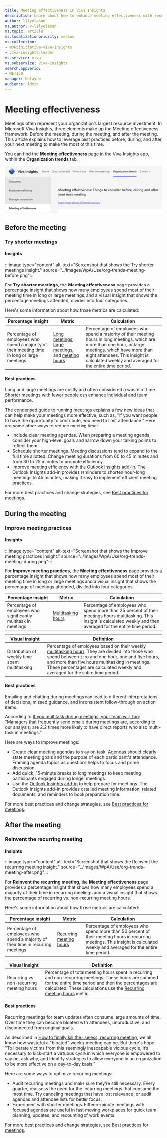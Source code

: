 ```yaml
---
title: Meeting effectiveness in Viva Insights
description: Learn about how to enhance meeting effectiveness with recommendations in Microsoft Viva Insights
author: lilyolason
ms.author: v-lilyolason
ms.topic: article
ms.localizationpriority: medium 
ms.collection: 
- m365initiative-viva-insights 
- viva-insights-leader
ms.service: viva 
ms.subservice: viva-insights 
search.appverid: 
- MET150 
manager: helayne
audience: Admin
---
```


# Meeting effectiveness

Meetings often represent your organization’s largest resource investment. In Microsoft Viva Insights, three elements make up the Meeting effectiveness framework: Before the meeting, during the meeting, and after the meeting. This article explains how to leverage best practices before, during, and after your next meeting to make the most of this time.

You can find the **Meeting effectiveness** page in the Viva Insights app, within the **Organization trends** tab.

![Screenshot that shows the Organization trends tab highlighted and Meeting effectiveness page selected.](../Images/WpA/Use/org-meeting-effectiveness1.png)

## Before the meeting

### Try shorter meetings

#### Insights

:::image type="content" alt-text="Screenshot that shows the Try shorter meetings insight." source="../Images/WpA/Use/org-trends-meeting-before.png":::

For **Try shorter meetings**, the **Meeting effectiveness** page provides a percentage insight that shows how many employees spend most of their meeting time in long or large meetings, and a visual insight that shows the percentage meetings attended, divided into four categories.

Here's some information about how those metrics are calculated:

|Percentage insight  |Metric| Calculation  
|----------|-----------|-----------------|
|Percentage of employees who spend a majority of their meeting time in long or large meetings |[Long meetings](../advanced/reference/glossary.md#long-meeting-define), [large meetings](../advanced/reference/glossary.md#large-meeting-define), and [meeting hours](../advanced/reference/metrics.md#meeting-hours-define) |Percentage of employees who spend a majority of their meeting hours in long meetings, which are more than one hour, or large meetings, which have more than eight attendees. This insight is calculated weekly and averaged for the entire time period. |

#### Best practices

Long and large meetings are costly and often considered a waste of time. Shorter meetings with fewer people can enhance individual and team performance.

The [condensed guide to running meetings](https://insights.office.com/collaboration/how-to-run-effective-meetings-and-stop-wasting-time/) explains a few new ideas that can help make your meetings more effective, such as, "if you want people to have the opportunity to contribute, you need to limit attendance." Here are some other ways to reduce meeting time:

* Include clear meeting agendas. When preparing a meeting agenda, consider your high-level goals and narrow down your talking points to reflect them.
* Schedule shorter meetings. Meeting discussions tend to expand to the full time allotted. Change meeting durations from 60 to 45 minutes and from 30 to 25 minutes to promote efficiency.
* Improve meeting efficiency with the [Outlook Insights add-in](../personal/Use/add-in.md). The Outlook Insights add-in provides reminders to shorten hour-long meetings to 45 minutes, making it easy to implement efficient meeting practices.

For more best practices and change strategies, see [Best practices for meetings](../tutorials/gm-meetings.md).

## During the meeting

### Improve meeting practices

#### Insights

:::image type="content" alt-text="Screenshot that shows the Improve meeting practices insight." source="../Images/WpA/Use/org-trends-meeting-during.png":::

For **Improve meeting practices**, the **Meeting effectiveness** page provides a percentage insight that shows how many employees spend most of their meeting time in long or large meetings and a visual insight that shows the percentage of meetings attended, divided into four categories.

|Percentage insight  |Metric| Calculation  
|----------|-----------|-----------------|
|Percentage of employees who significantly multitask in meetings |[Multitasking hours](../advanced/reference/metrics.md#multitasking-hours-define) | Percentage of employees who spend more than 25 percent of their meetings hours multitasking. This insight is calculated weekly and then averaged for the entire time period. |

|Visual insight| Definition|
|--------------|-----------|
 Distribution of weekly time spent multitasking | Percentage of employees based on their weekly [multitasking hours](../advanced/reference/metrics.md#multitasking-hours-define). They are divided into those who spend between zero and one hour, one and five hours, and more than five hours multitasking in meetings. These percentages are calculated weekly and averaged for the entire time period. |

#### Best practices

Emailing and chatting during meetings can lead to different interpretations of decisions, missed guidance, and inconsistent follow-through on action items.

According to [If you multitask during meetings, your team will, too](https://insights.office.com/productivity/multitask-meetings-team-will/): “Managers that frequently send emails during meetings are, according to our analysis, are 2.2 times more likely to have direct reports who also multi-task in meetings.”

Here are ways to improve meetings:

* Create clear meeting agendas to stay on task. Agendas should clearly state meeting goals and the purpose of each participant's attendance. Framing agenda topics as questions helps to focus and prime discussion.
* Add quick, 15-minute breaks to long meetings to keep meeting participants engaged during longer meetings.
* Use the [Outlook Insights add-in](../personal/use/add-in.md) to help prepare for meetings. The Outlook Insights add-in provides detailed meeting information, related documents, and reminders to book preparation time.

For more best practices and change strategies, see [Best practices for meetings](../tutorials/gm-meetings.md).

## After the meeting

### Reinvent the recurring meeting

#### Insights

:::image type ="content" alt-text="Screenshot that shows the Reinvent the recurring meeting insight." source="../Images/WpA/Use/org-trends-meeting-after.png":::

For **Reinvent the recurring meeting**, the **Meeting effectiveness** page provides a percentage insight that shows how many employees spend a majority of their time in recurring meetings and a visual insight that shows the percentage of recurring vs. non-recurring meeting hours.

Here's some information about how those metrics are calculated:

|Percentage insight  |Metric| Calculation  
|----------|-----------|-----------------|
|Percentage of employees who spend a majority of their time in recurring meetings | [Recurring meeting hours](../advanced/reference/metrics.md#recurring-meeting-hours-define) |Percentage of employees who spend more than 50 percent of their meeting hours in recurring meetings. This insight is calculated weekly and averaged for the entire time period. |

|Visual insight| Definition|
|--------------|-----------|
Recurring vs. non-recurring meeting hours |Percentage of total meeting hours spent in recurring and non-recurring meetings. These hours are summed for the entire time period and then the percentages are calculated. These calculations use the [Recurring meeting hours](../advanced/reference/metrics.md#recurring-meeting-hours-define) metric.

#### Best practices

Recurring meetings for team updates often consume large amounts of time. Over time they can become bloated with attendees, unproductive, and disconnected from original goals.

As described in [How to finally kill the useless, recurring meeting](https://insights.office.com/digital-transformation/how-to-finally-kill-the-useless-recurring-meeting/), we all know how wasteful a "bloated" weekly meeting can be. But there's hope: "To liberate victims from this seemingly inescapable vicious cycle, it’s necessary to kick-start a virtuous cycle in which everyone is empowered to say no, ask why, and identify strategies to allow everyone in an organization to be more effective on a day-to-day basis." 

Here are some ways to optimize recurring meetings:

* Audit recurring meetings and make sure they’re still necessary. Every quarter, reassess the need for the recurring meetings that consume the most time. Try canceling meetings that have lost relevance, or audit agendas and attendee lists for better focus.
* Experiment with shorter meetings. Fifteen-minute meetings with focused agendas are useful in fast-moving workplaces for quick team planning, updates, and recounting of work events.

For more best practices and change strategies, see [Best practices for meetings](../tutorials/gm-meetings.md).
